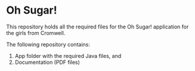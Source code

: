 # Oh Sugar!

This repository holds all the required files for the Oh Sugar! application for the girls from Cromwell.

The following repository contains:

1. App folder with the required Java files, and
2. Documentation (PDF files)